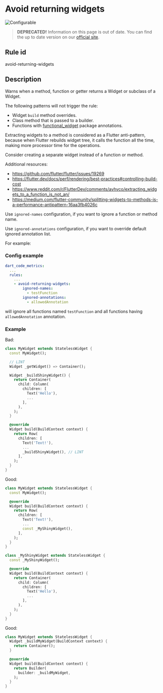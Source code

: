 # Avoid returning widgets

![Configurable](https://img.shields.io/badge/-configurable-informational)

> **DEPRECATED!** Information on this page is out of date. You can find the up to date version on our [official site](https://dartcodemetrics.dev/docs/rules/flutter/avoid-returning-widgets).

## Rule id

avoid-returning-widgets

## Description

Warns when a method, function or getter returns a Widget or subclass of a Widget.

The following patterns will not trigger the rule:

- Widget `build` method overrides.
- Class method that is passed to a builder.
- Functions with [functional_widget](https://pub.dev/packages/functional_widget) package annotations.

Extracting widgets to a method is considered as a Flutter anti-pattern, because when Flutter rebuilds widget tree, it calls the function all the time, making more processor time for the operations.

Consider creating a separate widget instead of a function or method.

Additional resources:

- <https://github.com/flutter/flutter/issues/19269>
- <https://flutter.dev/docs/perf/rendering/best-practices#controlling-build-cost>
- <https://www.reddit.com/r/FlutterDev/comments/avhvco/extracting_widgets_to_a_function_is_not_an/>
- <https://medium.com/flutter-community/splitting-widgets-to-methods-is-a-performance-antipattern-16aa3fb4026c>

Use `ignored-names` configuration, if you want to ignore a function or method name.

Use `ignored-annotations` configuration, if you want to override default ignored annotation list.

For example:

### Config example

```yaml
dart_code_metrics:
  ...
  rules:
    ...
    - avoid-returning-widgets:
        ignored-names:
          - testFunction
        ignored-annotations:
          - allowedAnnotation
```

will ignore all functions named `testFunction` and all functions having `allowedAnnotation` annotation.

### Example

Bad:

```dart
class MyWidget extends StatelessWidget {
  const MyWidget();

  // LINT
  Widget _getWidget() => Container();

  Widget _buildShinyWidget() {
    return Container(
      child: Column(
        children: [
          Text('Hello'),
          ...
        ],
      ),
    );
  }

  @override
  Widget build(BuildContext context) {
    return Row(
      children: [
        Text('Text!'),
        ...
        _buildShinyWidget(), // LINT
      ],
    );
  }
}
```

Good:

```dart
class MyWidget extends StatelessWidget {
  const MyWidget();

  @override
  Widget build(BuildContext context) {
    return Row(
      children: [
        Text('Text!'),
        ...
        const _MyShinyWidget(),
      ],
    );
  }
}

class _MyShinyWidget extends StatelessWidget {
  const _MyShinyWidget();

  @override
  Widget build(BuildContext context) {
    return Container(
      child: Column(
        children: [
          Text('Hello'),
          ...
        ],
      ),
    );
  }
}
```

Good:

```dart
class MyWidget extends StatelessWidget {
  Widget _buildMyWidget(BuildContext context) {
    return Container();
  }

  @override
  Widget build(BuildContext context) {
    return Builder(
      builder: _buildMyWidget,
    );
  }
}
```
